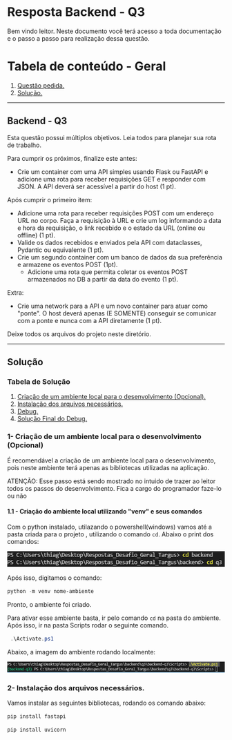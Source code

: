 # Resposta Backend - Q3

Bem vindo leitor. Neste documento você terá acesso a toda documentação e o passo a passo para realização dessa questão.

# Tabela de conteúdo - Geral

1. [ Questão pedida. ](#desc)
2. [ Solução. ](#usage)

---

<a name="desc"></a>
<h2> Backend - Q3 </h2>

Esta questão possui múltiplos objetivos. Leia todos para planejar sua rota de trabalho.

Para cumprir os próximos, finalize este antes:

- Crie um container com uma API simples usando Flask ou FastAPI e adicione uma rota para receber requisições GET e responder com JSON. A API deverá ser acessível a partir do host (1 pt).

Após cumprir o primeiro item:

- Adicione uma rota para receber requisições POST com um endereço URL no corpo. Faça a requisição à URL e crie um log informando a data e hora da requisição, o link recebido e o estado da URL (online ou offline) (1 pt).
- Valide os dados recebidos e enviados pela API com dataclasses, Pydantic ou equivalente (1 pt).
- Crie um segundo container com um banco de dados da sua preferência e armazene os eventos POST (1pt).
  - Adicione uma rota que permita coletar os eventos POST armazenados no DB a partir da data do evento (1 pt).

Extra:

- Crie uma network para a API e um novo container para atuar como "ponte". O host deverá apenas (E SOMENTE) conseguir se comunicar com a ponte e nunca com a API diretamente (1 pt).

Deixe todos os arquivos do projeto neste diretório.

---

<a name="usage"></a>
<h2>Solução</h2>

<h3> Tabela de Solução</h3>

1. [ Criação de um ambiente local para o desenvolvimento (Opcional). ](#1)
2. [ Instalação dos arquivos necessários. ](#2)
3. [ Debug. ](#3)
3. [ Solução Final do Debug. ](#4)


<a name="1"></a>
<h3> 1- Criação de um ambiente local para o desenvolvimento (Opcional) </h3>

É recomendável a criação de um ambiente local para o desenvolvimento, pois neste ambiente terá apenas as bibliotecas utilizadas na aplicação.

ATENÇÃO: Esse passo está sendo mostrado no intuido de trazer ao leitor todos os passos do desenvolvimento. Fica a cargo do programador faze-lo ou não

<h4>1.1 - Criação do ambiente local utilizando "venv" e seus comandos </h4>

Com o python instalado, utilazando o powershell(windows) vamos até a pasta criada para o projeto , utilizando o comando `cd`. Abaixo o print dos comandos:

![Imagem da primeira montagem ](imgs/Q3.1.PNG)

Após isso, digitamos o comando:

```powershell
python -m venv nome-ambiente
```

Pronto, o ambiente foi criado.

Para ativar esse ambiente basta, ir pelo comando `cd` na pasta do ambiente. Após isso, ir na pasta Scripts  rodar o seguinte comando.

```powershell
 .\Activate.ps1
```
Abaixo, a imagem do ambiente rodando localmente:

![Imagem da segunda montagem ](imgs/Q3.2.PNG)

<a name="2"></a>
<h3> 2- Instalação dos arquivos necessários.</h3>

Vamos instalar as seguintes bibliotecas, rodando os comando abaixo:

```powershell
pip install fastapi
```

```powershell
pip install uvicorn
```

